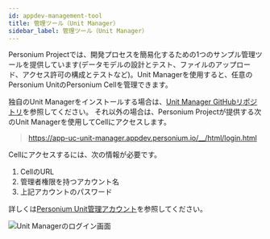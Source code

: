 ```yaml
---
id: appdev-management-tool
title: 管理ツール（Unit Manager）
sidebar_label: 管理ツール（Unit Manager）
---
```


Personium Projectでは、開発プロセスを簡易化するための1つのサンプル管理ツールを提供しています(データモデルの設計とテスト、ファイルのアップロード、アクセス許可の構成とテストなど)。Unit Managerを使用すると、任意のPersonium UnitのPersonium Cellを管理できます。

独自のUnit Managerをインストールする場合は、[Unit Manager GitHubリポジトリ](https://github.com/personium/app-uc-unit-manager/)を参照してください。 それ以外の場合は、Personium Projectが提供する次のUnit Managerを使用してCellにアクセスします。
> https://app-uc-unit-manager.appdev.personium.io/__/html/login.html

Cellにアクセスするには、次の情報が必要です。
1. CellのURL
1. 管理者権限を持つアカウント名
1. 上記アカウントのパスワード

詳しくは[Personium Unit管理アカウント](../server-operator/Confirm_environment_settings/#personium-unit管理アカウント)を参照してください。

![Unit Managerのログイン画面](https://app-uc-unit-manager.appdev.personium.io/__/html/images/unit_manager_login.png)
